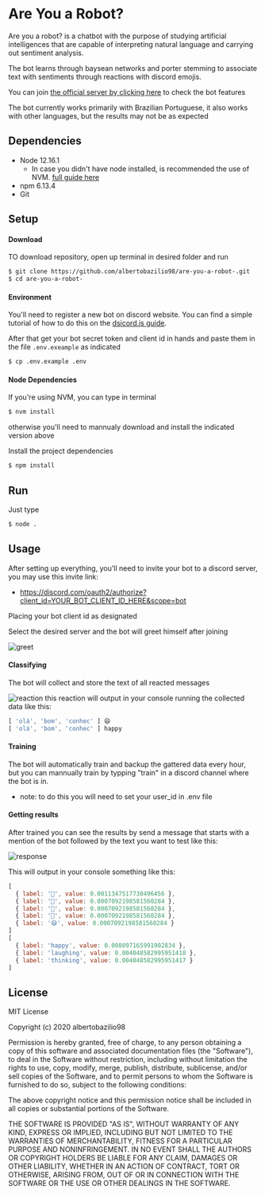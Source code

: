 # Are You a Robot?

Are you a robot? is a chatbot with the purpose of studying artificial intelligences that are capable of interpreting natural language and carrying out sentiment analysis.

The bot learns through baysean networks and porter stemming to associate text with sentiments through reactions with discord emojis.

You can join [the official server by clicking here](https://discord.gg/PvNF3WR) to check the bot features

The bot currently works primarily with Brazilian Portuguese, it also works with other languages, but the results may not be as expected

## Dependencies

  - Node 12.16.1
    - In case you didn't have node installed, is recommended the use of NVM. [full guide here](https://github.com/creationix/nvm)
  - npm 6.13.4
  - Git

## Setup

#### Download

TO download repository, open up terminal in desired folder and run
```bash
$ git clone https://github.com/albertobazilio98/are-you-a-robot-.git
$ cd are-you-a-robot-
```

#### Environment

You'll need to register a new bot on discord website. You can find a simple tutorial of how to do this on the [dsicord.js guide](https://discordjs.guide/preparations/setting-up-a-bot-application.html#creating-your-bot).

After that get your bot secret token and client id in hands and paste them in the file `.env.exeample` as indicated

```bash
$ cp .env.example .env
```

#### Node Dependencies

If you're using NVM, you can type in terminal

```bash
$ nvm install
```

otherwise you'll need to mannualy download and install the indicated version above

Install the project dependencies

```bash
$ npm install
```

## Run

Just type

```bash
$ node .
```

## Usage

After setting up everything, you'll need to invite your bot to a discord server, you may use this invite link:

- https://discord.com/oauth2/authorize?client_id=YOUR_BOT_CLIENT_ID_HERE&scope=bot

Placing your bot client id as designated

Select the desired server and the bot will greet himself after joining

![greet](https://i.imgur.com/a1ZVRU8.png)

#### Classifying

The bot will collect and store the text of all reacted messages

![reaction](https://i.imgur.com/08FoQE3.png)
this reaction will output in your console running the collected data like this:

```js
[ 'olá', 'bom', 'conhec' ] 😄
[ 'olá', 'bom', 'conhec' ] happy
```

#### Training

The bot will automatically train and backup the gattered data every hour, but you can mannually train by typping "train" in a discord channel where the bot is in.

- note: to do this you will need to set your user_id in .env file

#### Getting results

After trained you can see the results by send a message that starts with a mention of the bot followed by the text you want to test like this:

![response](https://i.imgur.com/DjtaViJ.png)

This will output in your console something like this:

```js
[
  { label: '🤖', value: 0.0011347517730496456 },
  { label: '🧀', value: 0.0007092198581560284 },
  { label: '🛑', value: 0.0007092198581560284 },
  { label: '🤔', value: 0.0007092198581560284 },
  { label: '😆', value: 0.0007092198581560284 }
]
[
  { label: 'happy', value: 0.008097165991902834 },
  { label: 'laughing', value: 0.004048582995951418 },
  { label: 'thinking', value: 0.004048582995951417 }
]
```

## License

MIT License

Copyright (c) 2020 albertobazilio98

Permission is hereby granted, free of charge, to any person obtaining a copy
of this software and associated documentation files (the "Software"), to deal
in the Software without restriction, including without limitation the rights
to use, copy, modify, merge, publish, distribute, sublicense, and/or sell
copies of the Software, and to permit persons to whom the Software is
furnished to do so, subject to the following conditions:

The above copyright notice and this permission notice shall be included in all
copies or substantial portions of the Software.

THE SOFTWARE IS PROVIDED "AS IS", WITHOUT WARRANTY OF ANY KIND, EXPRESS OR
IMPLIED, INCLUDING BUT NOT LIMITED TO THE WARRANTIES OF MERCHANTABILITY,
FITNESS FOR A PARTICULAR PURPOSE AND NONINFRINGEMENT. IN NO EVENT SHALL THE
AUTHORS OR COPYRIGHT HOLDERS BE LIABLE FOR ANY CLAIM, DAMAGES OR OTHER
LIABILITY, WHETHER IN AN ACTION OF CONTRACT, TORT OR OTHERWISE, ARISING FROM,
OUT OF OR IN CONNECTION WITH THE SOFTWARE OR THE USE OR OTHER DEALINGS IN THE
SOFTWARE.